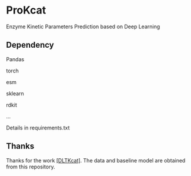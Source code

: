 # ProKcat
Enzyme Kinetic Parameters Prediction based on Deep Learning

## Dependency
Pandas 

torch

esm

sklearn

rdkit

...

Details in requirements.txt


## Thanks

Thanks for the work [[DLTKcat]](https://github.com/SizheQiu/DLTKcat). The data and baseline model are obtained from this repository.
